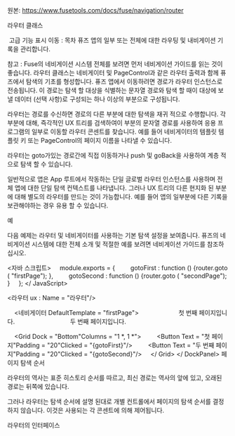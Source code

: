 원본: https://www.fusetools.com/docs/fuse/navigation/router

라우터 클래스

 고급 기능 표시
이동 :
목차
퓨즈 앱의 일부 또는 전체에 대한 라우팅 및 내비게이션 기록을 관리합니다.

참고 : Fuse의 네비게이션 시스템 전체를 보려면 먼저 네비게이션 가이드를 읽는 것이 좋습니다.
라우터 클래스는 네비게이터 및 PageControl과 같은 라우터 출력과 함께 퓨즈에서 탐색의 기초를 형성합니다. 퓨즈 앱에서 이동하려면 경로가 라우터 인스턴스로 전송됩니다. 이 경로는 탐색 할 대상을 식별하는 문자열 경로와 탐색 할 때이 대상에 보낼 데이터 (선택 사항)로 구성되는 하나 이상의 부분으로 구성됩니다.

라우터는 경로를 수신하면 경로의 다른 부분에 대한 탐색을 재귀 적으로 수행합니다. 각 부분에 대해, 즉각적인 UX 트리를 검색하여이 부분의 문자열 경로를 사용하여 응용 프로그램의 일부로 이동할 라우터 콘센트를 찾습니다. 예를 들어 네비게이터의 템플릿 템플릿 키 또는 PageControl의 페이지 이름을 나타낼 수 있습니다.

라우터는 goto가있는 경로간에 직접 이동하거나 push 및 goBack을 사용하여 계층 적으로 탐색 할 수 있습니다.

일반적으로 앱은 App 루트에서 작동하는 단일 글로벌 라우터 인스턴스를 사용하며 전체 앱에 대한 단일 탐색 컨텍스트를 나타냅니다. 그러나 UX 트리의 다른 현지화 된 부분에 대해 별도의 라우터를 만드는 것이 가능합니다. 예를 들어 앱의 일부분에 다른 기록을 보관해야하는 경우 유용 할 수 있습니다.

예

다음 예제는 라우터 및 네비게이터를 사용하는 기본 탐색 설정을 보여줍니다. 퓨즈의 네비게이션 시스템에 대한 전체 소개 및 적절한 예를 보려면 네비게이션 가이드를 참조하십시오.

<자바 스크립트>
    module.exports = {
        gotoFirst : function () {router.goto ( "firstPage"); },
        gotoSecond : function () {router.goto ( "secondPage"); }
    };
</ JavaScript>

<라우터 ux : Name = "라우터"/>

<DockPanel>
    <네비게이터 DefaultTemplate = "firstPage">
        <Page ux : Template = "firstPage">
            <Text Alignment = "Center"> 첫 번째 페이지입니다. </ Text>
        </ Page>
        <Page ux : Template = "secondPage">
            <Text Alignment = "Center"> 두 번째 페이지입니다. </ Text>
        </ Page>
    </ Navigator>

    <Grid Dock = "Bottom"Columns = "1 *, 1 *">
        <Button Text = "첫 페이지"Padding = "20"Clicked = "{gotoFirst}"/>
        <Button Text = "두 번째 페이지"Padding = "20"Clicked = "{gotoSecond}"/>
    </ Grid>
</ DockPanel>
페이지 탐색 순서

라우터의 역사는 표준 히스토리 순서를 따르고, 최신 경로는 역사의 앞에 있고, 오래된 경로는 뒤쪽에 있습니다.

그러나 라우터는 탐색 순서에 설명 된대로 개별 컨트롤에서 페이지의 탐색 순서를 결정하지 않습니다. 이것은 사용되는 각 콘센트에 의해 제어됩니다.

라우터의 인터페이스